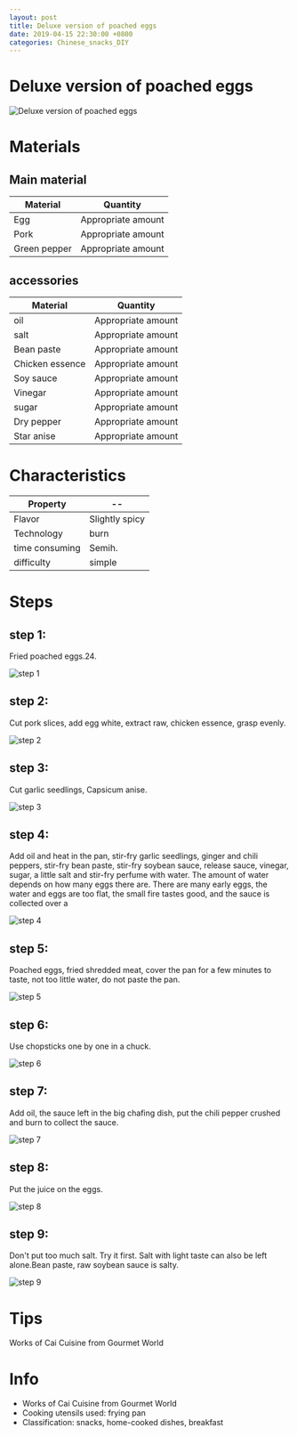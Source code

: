 ```yaml
---
layout: post
title: Deluxe version of poached eggs
date: 2019-04-15 22:30:00 +0800
categories: Chinese_snacks_DIY
---
```


# Deluxe version of poached eggs

![Deluxe version of poached eggs]({{site.baseurl}}/img/412004/412004.jpg)

# Materials


## Main material

Material|Quantity
--|--
Egg|Appropriate amount
Pork|Appropriate amount
Green pepper|Appropriate amount

## accessories

Material|Quantity
--|--
oil|Appropriate amount
salt|Appropriate amount
Bean paste|Appropriate amount
Chicken essence|Appropriate amount
Soy sauce|Appropriate amount
Vinegar|Appropriate amount
sugar|Appropriate amount
Dry pepper|Appropriate amount
Star anise|Appropriate amount

# Characteristics

Property|--
--|--
Flavor|Slightly spicy
Technology|burn
time consuming|Semih.
difficulty|simple

# Steps

## step 1:

Fried poached eggs.24.

![step 1]({{site.baseurl}}/img/412004/1.jpg)

## step 2:

Cut pork slices, add egg white, extract raw, chicken essence, grasp evenly.

![step 2]({{site.baseurl}}/img/412004/2.jpg)

## step 3:

Cut garlic seedlings, Capsicum anise.

![step 3]({{site.baseurl}}/img/412004/3.jpg)

## step 4:

Add oil and heat in the pan, stir-fry garlic seedlings, ginger and chili peppers, stir-fry bean paste, stir-fry soybean sauce, release sauce, vinegar, sugar, a little salt and stir-fry perfume with water. The amount of water depends on how many eggs there are. There are many early eggs, the water and eggs are too flat, the small fire tastes good, and the sauce is collected over a

![step 4]({{site.baseurl}}/img/412004/4.jpg)

## step 5:

Poached eggs, fried shredded meat, cover the pan for a few minutes to taste, not too little water, do not paste the pan.

![step 5]({{site.baseurl}}/img/412004/5.jpg)

## step 6:

Use chopsticks one by one in a chuck.

![step 6]({{site.baseurl}}/img/412004/6.jpg)

## step 7:

Add oil, the sauce left in the big chafing dish, put the chili pepper crushed and burn to collect the sauce.

![step 7]({{site.baseurl}}/img/412004/7.jpg)

## step 8:

Put the juice on the eggs.

![step 8]({{site.baseurl}}/img/412004/8.jpg)

## step 9:

Don't put too much salt. Try it first. Salt with light taste can also be left alone.Bean paste, raw soybean sauce is salty.

![step 9]({{site.baseurl}}/img/412004/9.jpg)

# Tips

Works of Cai Cuisine from Gourmet World

# Info

- Works of Cai Cuisine from Gourmet World
- Cooking utensils used: frying pan
- Classification: snacks, home-cooked dishes, breakfast